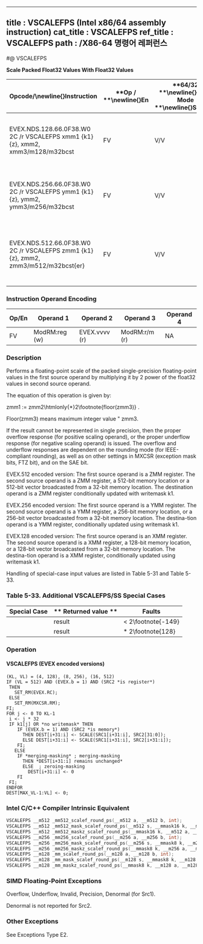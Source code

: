 ----------------------------
title : VSCALEFPS (Intel x86/64 assembly instruction)
cat_title : VSCALEFPS
ref_title : VSCALEFPS
path : /X86-64 명령어 레퍼런스
----------------------------
#@ VSCALEFPS

**Scale Packed Float32 Values With Float32 Values**

|**Opcode/**\newline{}**Instruction**|**Op / **\newline{}**En**|**64/32 **\newline{}**bit Mode **\newline{}**Support**|**CPUID **\newline{}**Feature **\newline{}**Flag**|**Description**|
|------------------------------------|-------------------------|------------------------------------------------------|--------------------------------------------------|---------------|
|EVEX.NDS.128.66.0F38.W0 2C /r VSCALEFPS xmm1 {k1}{z}, xmm2, xmm3/m128/m32bcst|FV|V/V|AVX512VLAVX512F|Scale the packed single-precision floating-point values in xmm2 using values from xmm3/m128/m32bcst. Under writemask k1.|
|EVEX.NDS.256.66.0F38.W0 2C /r VSCALEFPS ymm1 {k1}{z}, ymm2, ymm3/m256/m32bcst|FV|V/V|AVX512VLAVX512F|Scale the packed single-precision values in ymm2 using floating point values from ymm3/m256/m32bcst. Under writemask k1.|
|EVEX.NDS.512.66.0F38.W0 2C /r VSCALEFPS zmm1 {k1}{z}, zmm2, zmm3/m512/m32bcst{er}|FV|V/V|AVX512F|Scale the packed single-precision floating-point values in zmm2 using floating-point values from zmm3/m512/m32bcst. Under writemask k1.|
### Instruction Operand Encoding


|Op/En|Operand 1|Operand 2|Operand 3|Operand 4|
|-----|---------|---------|---------|---------|
|FV|ModRM:reg (w)|EVEX.vvvv (r)|ModRM:r/m (r)|NA|
### Description


Performs a floating-point scale of the packed single-precision floating-point values in the first source operand by multiplying it by 2 power of the float32 values in second source operand.

The equation of this operation is given by:

zmm1 := zmm2\htmlonly{*}2\footnote{floor(zmm3)} .

Floor(zmm3) means maximum integer value "  zmm3.

If the result cannot be represented in single precision, then the proper overflow response (for positive scaling operand), or the proper underflow response (for negative scaling operand) is issued. The overflow and underflow responses are dependent on the rounding mode (for IEEE-compliant rounding), as well as on other settings in MXCSR (exception mask bits, FTZ bit), and on the SAE bit.

EVEX.512 encoded version: The first source operand is a ZMM register. The second source operand is a ZMM register, a 512-bit memory location or a 512-bit vector broadcasted from a 32-bit memory location. The destination operand is a ZMM register conditionally updated with writemask k1.

EVEX.256 encoded version: The first source operand is a YMM register. The second source operand is a YMM register, a 256-bit memory location, or a 256-bit vector broadcasted from a 32-bit memory location. The destina-tion operand is a YMM register, conditionally updated using writemask k1. 

EVEX.128 encoded version: The first source operand is an XMM register. The second source operand is a XMM register, a 128-bit memory location, or a 128-bit vector broadcasted from a 32-bit memory location. The destina-tion operand is a XMM register, conditionally updated using writemask k1. 

Handling of special-case input values are listed in Table 5-31 and Table 5-33.

### Table 5-33. Additional VSCALEFPS/SS Special Cases


|**Special Case**|** Returned value **|**Faults**|
|----------------|--------------------|----------|
||result| < 2\footnote{-149}|$$\pm$$0 or $$\pm$$Min-Denormal (Src1 sign)|Underflow|
||result| *   2\footnote{128}|$$\pm$$INF (Src1 sign) or $$\pm$$Max-normal (Src1 sign)|Overflow|

### Operation
#### VSCALEFPS (EVEX encoded versions)
```info-verb
(KL, VL) = (4, 128), (8, 256), (16, 512)
IF (VL = 512) AND (EVEX.b = 1) AND (SRC2 *is register*)
 THEN
   SET_RM(EVEX.RC);
 ELSE 
   SET_RM(MXCSR.RM);
FI;
FOR j <-  0 TO KL-1
 i <-  j * 32
 IF k1[j] OR *no writemask* THEN
    IF (EVEX.b = 1) AND (SRC2 *is memory*)
      THEN DEST[i+31:i]  <- SCALE(SRC1[i+31:i], SRC2[31:0]);
      ELSE DEST[i+31:i]  <- SCALE(SRC1[i+31:i], SRC2[i+31:i]);
    FI;
   ELSE 
    IF *merging-masking* ; merging-masking
      THEN *DEST[i+31:i] remains unchanged*
      ELSE  ; zeroing-masking
        DEST[i+31:i] <-  0
    FI
 FI;
ENDFOR
DEST[MAX_VL-1:VL] <-  0;
```

### Intel C/C++ Compiler Intrinsic Equivalent

```cpp
VSCALEFPS __m512 _mm512_scalef_round_ps(__m512 a, __m512 b, int);
VSCALEFPS __m512 _mm512_mask_scalef_round_ps(__m512 s, __mmask16 k, __m512 a, __m512 b, int);
VSCALEFPS __m512 _mm512_maskz_scalef_round_ps(__mmask16 k, __m512 a, __m512 b, int);
VSCALEFPS __m256 _mm256_scalef_round_ps(__m256 a, __m256 b, int);
VSCALEFPS __m256 _mm256_mask_scalef_round_ps(__m256 s, __mmask8 k, __m256 a, __m256 b, int);
VSCALEFPS __m256 _mm256_maskz_scalef_round_ps(__mmask8 k, __m256 a, __m256 b, int);
VSCALEFPS __m128 _mm_scalef_round_ps(__m128 a, __m128 b, int);
VSCALEFPS __m128 _mm_mask_scalef_round_ps(__m128 s, __mmask8 k, __m128 a, __m128 b, int);
VSCALEFPS __m128 _mm_maskz_scalef_round_ps(__mmask8 k, __m128 a, __m128 b, int);
```
### SIMD Floating-Point Exceptions


Overflow, Underflow, Invalid, Precision, Denormal (for Src1).

Denormal is not reported for Src2.

### Other Exceptions


See Exceptions Type E2.


